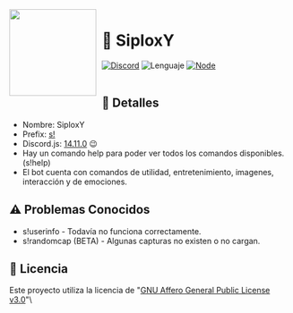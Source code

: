 <img width="155" height="155" align="left" style="float: left; margin: 0 10px 10px 0;" src="https://cdn.discordapp.com/avatars/955869268359127050/b9e32902d5940b83b41edcb6d07182db.webp?size=2048">

# 🤖 SiploxY
[![Discord](https://img.shields.io/badge/Discord-5865F2?style=for-the-badge&logo=discord&logoColor=white)](https://discord.com/)
![Lenguaje](https://img.shields.io/badge/JavaScript-323330?style=for-the-badge&logo=javascript&logoColor=F7DF1E)
[![Node](https://img.shields.io/badge/Node.js-339933?style=for-the-badge&logo=nodedotjs&logoColor=white)](https://nodejs.org)
<br /><br />

## 📄 Detalles

- Nombre: SiploxY
- Prefix: [s!](https://github.com/SiploxT/SiploxY/blob/main/config.json)
- Discord.js: [14.11.0](https://github.com/SiploxT/SiploxY/blob/main/package.json) 😉
- Hay un comando help para poder ver todos los comandos disponibles. (s!help)
- El bot cuenta con comandos de utilidad, entretenimiento, imagenes, interacción y de emociones.

## ⚠ Problemas Conocidos

- s!userinfo - Todavía no funciona correctamente.
- s!randomcap (BETA) - Algunas capturas no existen o no cargan.


## 📜 Licencia
Este proyecto utiliza la licencia de "[GNU Affero General Public License v3.0](https://github.com/SiploxT/SiploxY/blob/main/LICENSE)"\

